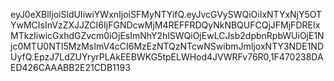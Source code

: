eyJ0eXBlIjoiSldUIiwiYWxnIjoiSFMyNTYifQ.eyJvcGVySWQiOiIxNTYxNjY5OTYwMCIsInVzZXJJZCI6IjFGNDcwMjM4REFFRDQyNkNBQUFCQjJFMjFDREIxMTkzIiwicGxhdGZvcm0iOjEsImNhY2hlSWQiOjEwLCJsb2dpbnRpbWUiOjE1Njc0MTU0NTI5MzMsImV4cCI6MzEzNTQzNTcwNSwibmJmIjoxNTY3NDE1NDUyfQ.EpzJ7LdZUYryrPLAkEEBWKG5tpELWHod4JVWRFv76R0,1F470238DAED426CAAABB2E21CDB1193